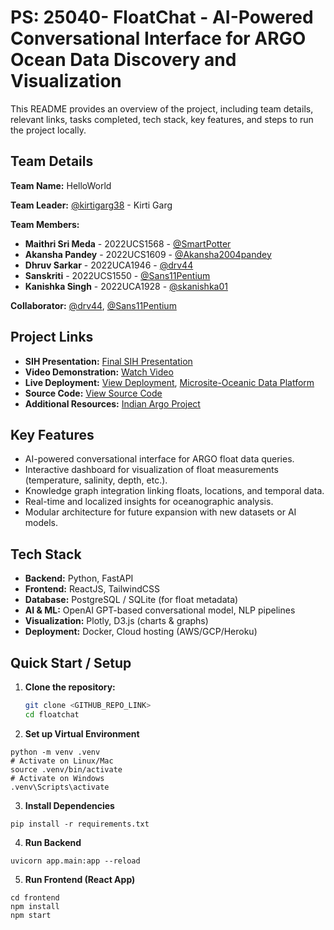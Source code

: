 # PS: 25040- FloatChat - AI-Powered Conversational Interface for ARGO Ocean Data Discovery and Visualization

This README provides an overview of the project, including team details, relevant links, tasks completed, tech stack, key features, and steps to run the project locally.

## Team Details

**Team Name:** HelloWorld

**Team Leader:** [@kirtigarg38](https://github.com/kirtigarg38) - Kirti Garg

**Team Members:**

- **Maithri Sri Meda** - 2022UCS1568 - [@SmartPotter](https://github.com/SmartPotter)
- **Akansha Pandey** - 2022UCS1609 - [@Akansha2004pandey](https://github.com/Akansha2004pandey)
- **Dhruv Sarkar** - 2022UCA1946 - [@drv44](https://github.com/drv44)
- **Sanskriti** - 2022UCS1550 - [@Sans11Pentium](https://github.com/Sans11Pentium)
- **Kanishka Singh** - 2022UCA1928 - [@skanishka01](https://github.com/skanishka01)

**Collaborator:** [@drv44](https://github.com/drv44), [@Sans11Pentium](https://github.com/Sans11Pentium)

## Project Links

- **SIH Presentation:** [Final SIH Presentation](https://onedrive.live.com/personal/d4c0dbd0e7ba7ad3/_layouts/15/Doc.aspx?sourcedoc=%7B7aef39bb-f227-49c8-beec-199021d5ecf7%7D&action=default&redeem=aHR0cHM6Ly8xZHJ2Lm1zL3AvYy9kNGMwZGJkMGU3YmE3YWQzL0ViczU3M29uOHNoSnZ1d1prQ0hWN1BjQjZQVnlWY0lvVU1mYjB6eERyeGlKaEE_ZT1MQmZmY0I&slrid=004bc8a1-906b-0000-fa69-158fe8923ce5&originalPath=aHR0cHM6Ly8xZHJ2Lm1zL3AvYy9kNGMwZGJkMGU3YmE3YWQzL0ViczU3M29uOHNoSnZ1d1prQ0hWN1BjQjZQVnlWY0lvVU1mYjB6eERyeGlKaEE_cnRpbWU9QnVzZ0hQXzUzVWc&CID=67d8b92b-ed90-42a4-b73b-73fc10af48b1&_SRM=0:G:56&file=SIH2025-IDEA-Presentation-Format.pptx)
- **Video Demonstration:** [Watch Video](https://www.youtube.com/watch?v=fU1Fn5ZRlaM)
- **Live Deployment:** [View Deployment](https://float-chat-eight.vercel.app/), [Microsite-Oceanic Data Platform](https://float-chat-kg-gxdo.vercel.app/)
- **Source Code:** [View Source Code](https://github.com/SmartPotter/FloatChat)
- **Additional Resources:** [Indian Argo Project](https://incois.gov.in/OON/index.jsp)

## Key Features

- AI-powered conversational interface for ARGO float data queries.  
- Interactive dashboard for visualization of float measurements (temperature, salinity, depth, etc.).  
- Knowledge graph integration linking floats, locations, and temporal data.  
- Real-time and localized insights for oceanographic analysis.  
- Modular architecture for future expansion with new datasets or AI models.  

## Tech Stack

- **Backend:** Python, FastAPI  
- **Frontend:** ReactJS, TailwindCSS  
- **Database:** PostgreSQL / SQLite (for float metadata)  
- **AI & ML:** OpenAI GPT-based conversational model, NLP pipelines  
- **Visualization:** Plotly, D3.js (charts & graphs)  
- **Deployment:** Docker, Cloud hosting (AWS/GCP/Heroku)  

## Quick Start / Setup

1. **Clone the repository:**  
   ```bash
   git clone <GITHUB_REPO_LINK>
   cd floatchat
   ```
2. **Set up Virtual Environment**
```
python -m venv .venv
# Activate on Linux/Mac
source .venv/bin/activate
# Activate on Windows
.venv\Scripts\activate
```
3. **Install Dependencies**
```
pip install -r requirements.txt
```

4. **Run Backend**
```
uvicorn app.main:app --reload
```

5. **Run Frontend (React App)**
```
cd frontend
npm install
npm start
```
